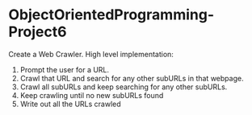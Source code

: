 # ObjectOrientedProgramming-Project6

Create a Web Crawler. High level implementation:
1) Prompt the user for a URL.
2) Crawl that URL and search for any other subURLs in that webpage.
3) Crawl all subURLs and keep searching for any other subURLs.
4) Keep crawling until no new subURLs found
5) Write out all the URLs crawled
